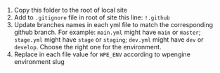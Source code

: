 1. Copy this folder to the root of local site
2. Add to `.gitignore` file in root of site this line: `!.github`
3. Update branches names in each yml file to match the corresponding github branch. For example: `main.yml` might have `main` or `master`; `stage.yml` might have `stage` or `staging`; `dev.yml` might have `dev` or `develop`. Choose the right one for the environment.
4. Replace in each file value for `WPE_ENV` according to wpengine environment slug   
